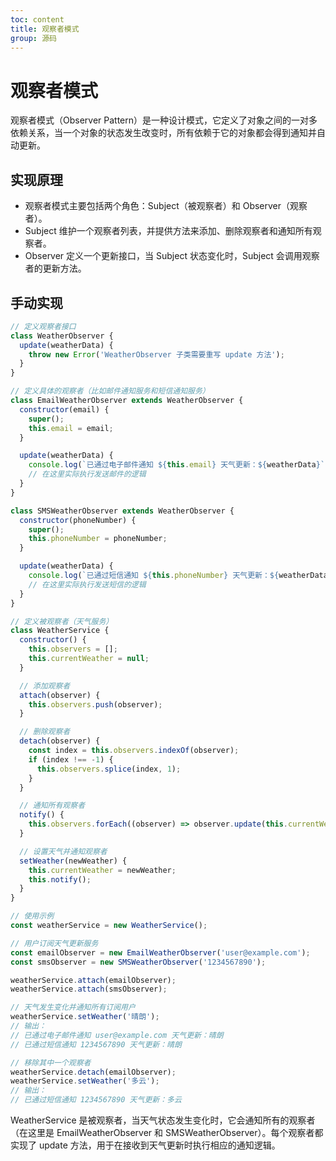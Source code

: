 ```yaml
---
toc: content
title: 观察者模式
group: 源码
---
```


# 观察者模式

观察者模式（Observer Pattern）是一种设计模式，它定义了对象之间的一对多依赖关系，当一个对象的状态发生改变时，所有依赖于它的对象都会得到通知并自动更新。

## 实现原理

- 观察者模式主要包括两个角色：Subject（被观察者）和 Observer（观察者）。
- Subject 维护一个观察者列表，并提供方法来添加、删除观察者和通知所有观察者。
- Observer 定义一个更新接口，当 Subject 状态变化时，Subject 会调用观察者的更新方法。

## 手动实现

```js
// 定义观察者接口
class WeatherObserver {
  update(weatherData) {
    throw new Error('WeatherObserver 子类需要重写 update 方法');
  }
}

// 定义具体的观察者（比如邮件通知服务和短信通知服务）
class EmailWeatherObserver extends WeatherObserver {
  constructor(email) {
    super();
    this.email = email;
  }

  update(weatherData) {
    console.log(`已通过电子邮件通知 ${this.email} 天气更新：${weatherData}`);
    // 在这里实际执行发送邮件的逻辑
  }
}

class SMSWeatherObserver extends WeatherObserver {
  constructor(phoneNumber) {
    super();
    this.phoneNumber = phoneNumber;
  }

  update(weatherData) {
    console.log(`已通过短信通知 ${this.phoneNumber} 天气更新：${weatherData}`);
    // 在这里实际执行发送短信的逻辑
  }
}

// 定义被观察者（天气服务）
class WeatherService {
  constructor() {
    this.observers = [];
    this.currentWeather = null;
  }

  // 添加观察者
  attach(observer) {
    this.observers.push(observer);
  }

  // 删除观察者
  detach(observer) {
    const index = this.observers.indexOf(observer);
    if (index !== -1) {
      this.observers.splice(index, 1);
    }
  }

  // 通知所有观察者
  notify() {
    this.observers.forEach((observer) => observer.update(this.currentWeather));
  }

  // 设置天气并通知观察者
  setWeather(newWeather) {
    this.currentWeather = newWeather;
    this.notify();
  }
}

// 使用示例
const weatherService = new WeatherService();

// 用户订阅天气更新服务
const emailObserver = new EmailWeatherObserver('user@example.com');
const smsObserver = new SMSWeatherObserver('1234567890');

weatherService.attach(emailObserver);
weatherService.attach(smsObserver);

// 天气发生变化并通知所有订阅用户
weatherService.setWeather('晴朗');
// 输出：
// 已通过电子邮件通知 user@example.com 天气更新：晴朗
// 已通过短信通知 1234567890 天气更新：晴朗

// 移除其中一个观察者
weatherService.detach(emailObserver);
weatherService.setWeather('多云');
// 输出：
// 已通过短信通知 1234567890 天气更新：多云
```

WeatherService 是被观察者，当天气状态发生变化时，它会通知所有的观察者（在这里是 EmailWeatherObserver 和 SMSWeatherObserver）。每个观察者都实现了 update 方法，用于在接收到天气更新时执行相应的通知逻辑。

<BackTop></BackTop>
<SplashCursor></SplashCursor>
